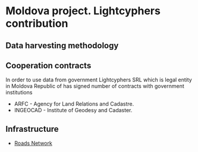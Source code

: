 # Moldova project. Lightcyphers contribution

## Data harvesting methodology

## Cooperation contracts

In order to use data from government Lightcyphers SRL which is legal entity in Moldova Republic of has signed number of 
contracts with government institutions

* ARFC - Agency for Land Relations and Cadastre.
* INGEOCAD - Institute of Geodesy and Cadaster.

## Infrastructure

* [Roads Network](data/roads/README.md)